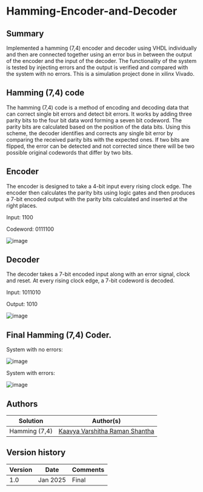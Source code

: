 # Hamming-Encoder-and-Decoder

 ## Summary
 Implemented a hamming (7,4) encoder and decoder using VHDL individually and then are connected together using an error bus in between the output of the encoder and the input of the decoder. The functionality of the system is tested by injecting errors and the output is verified and compared with the system with no errors. This is a simulation project done in xilinx Vivado.

 ## Hamming (7,4) code
 The hamming (7,4) code is a method of encoding and decoding data that can correct single bit errors and detect bit errors. It works by adding three parity bits to the four bit data word forming a seven bit codeword. The parity bits are calculated based on the position of the data bits. Using this scheme, the decoder identifies and corrects any single bit error by comparing the received parity bits with the expected ones. If two bits are flipped, the error can be detected and not corrected since there will be two possible original codewords that differ by two bits.

 ## Encoder
 The encoder is designed to take a 4-bit input every rising clock edge. The encoder then calculates the parity bits using logic gates and then produces a 7-bit encoded output with the parity bits calculated and inserted at the right places.
 
 Input: 1100
 
 Codeword: 0111100
 
 ![image](https://github.com/KaavyaVarshitha/Hamming-Encoder-and-Decoder/assets/143062029/20d40ef5-2756-424c-9a16-8e7b248b6c0f)

 ## Decoder
 The decoder takes a 7-bit encoded input along with an error signal, clock and reset. At every rising clock edge, a 7-bit codeword is decoded.
 
 Input: 1011010
 
 Output: 1010
 
 ![image](https://github.com/KaavyaVarshitha/Hamming-Encoder-and-Decoder/assets/143062029/7cf37a08-05f5-4e99-96a8-b808e1351aa8)

 ## Final Hamming (7,4) Coder.
 System with no errors:
 
 ![image](https://github.com/KaavyaVarshitha/Hamming-Encoder-and-Decoder/assets/143062029/80ccc665-fc3e-4709-824b-d70984270274)
 
 System with errors:
 
 ![image](https://github.com/KaavyaVarshitha/Hamming-Encoder-and-Decoder/assets/143062029/eec9f98d-f231-40a5-aa5b-29d67541c189)

 ## Authors

Solution|Author(s)
--------|---------
Hamming (7,4) | [Kaavya Varshitha Raman Shantha](https://github.com/KaavyaVarshitha) 

## Version history

Version|Date|Comments
-------|----|--------
1.0|Jan 2025|Final






 
